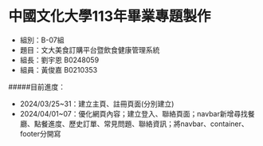 中國文化大學113年畢業專題製作
==
- 組別：B-07組
- 題目：文大美食訂購平台暨飲食健康管理系統
- 組長：劉宇恩 B0248059
- 組員：黃俊嘉 B0210353

#####目前進度：
- 2024/03/25~31：建立主頁、註冊頁面(分別建立)
- 2024/04/01~07：優化網頁內容；建立登入、聯絡頁面；navbar新增尋找餐廳、點餐進度、歷史訂單、常見問題、聯絡資訊；將navbar、container、footer分開寫
